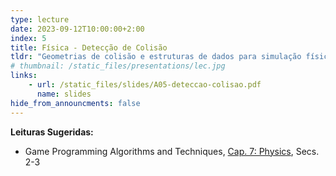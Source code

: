 ```yaml
---
type: lecture
date: 2023-09-12T10:00:00+2:00
index: 5
title: Física - Detecção de Colisão
tldr: "Geometrias de colisão e estruturas de dados para simulação física."
# thumbnail: /static_files/presentations/lec.jpg
links: 
    - url: /static_files/slides/A05-deteccao-colisao.pdf
      name: slides
hide_from_announcments: false
---
```

**Leituras Sugeridas:**
- Game Programming Algorithms and Techniques, [Cap. 7: Physics](https://learning.oreilly.com/library/view/game-programming-algorithms/9780133463200/ch07.html#ch07lev1sec2), Secs. 2-3